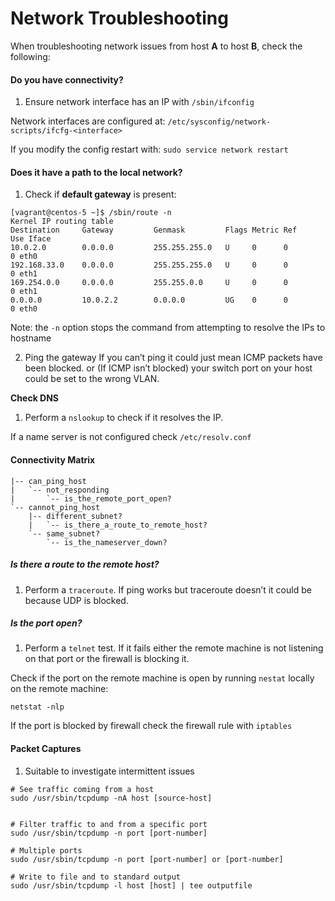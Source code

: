 
Network Troubleshooting
=====================

When troubleshooting network issues from host **A** to host **B**, check the following:

#### Do you have connectivity? ####

1. Ensure network interface has an IP with `/sbin/ifconfig`

Network interfaces are configured at:
`/etc/sysconfig/network-scripts/ifcfg-<interface>`

If you modify the config restart with:
`sudo service network restart`



#### Does it have a path to the local network?  ####

1. Check if **default gateway** is present:

```
[vagrant@centos-5 ~]$ /sbin/route -n
Kernel IP routing table
Destination     Gateway         Genmask         Flags Metric Ref    Use Iface
10.0.2.0        0.0.0.0         255.255.255.0   U     0      0        0 eth0
192.168.33.0    0.0.0.0         255.255.255.0   U     0      0        0 eth1
169.254.0.0     0.0.0.0         255.255.0.0     U     0      0        0 eth1
0.0.0.0         10.0.2.2        0.0.0.0         UG    0      0        0 eth0
```

Note: the `-n` option stops the command from attempting to resolve the IPs to hostname

2. Ping the gateway 
If you can’t ping it could just mean ICMP packets have been blocked.
or (If ICMP isn’t blocked) your switch port  on your host could be set to the wrong VLAN.


**Check DNS**

1. Perform a `nslookup` to check if it resolves the IP.

If a name server is not configured check `/etc/resolv.conf`


#### Connectivity Matrix ####

```
|-- can_ping_host
|   `-- not_responding
|       `-- is_the_remote_port_open?
`-- cannot_ping_host
    |-- different_subnet?
    |   `-- is_there_a_route_to_remote_host?
    `-- same_subnet?
        `-- is_the_nameserver_down?
```

##### Is there a route to the remote host?  #####

1. Perform a `traceroute`. If ping works but traceroute doesn’t it could be because UDP is blocked.  

##### Is the port open? #####

1. Perform a `telnet` test. If it fails either the remote machine is not listening on that port or the firewall is blocking it.

Check if the port on the remote machine is open by running `nestat` locally on the remote machine:

`netstat -nlp`

If the port is blocked by firewall check the firewall rule with `iptables`


#### Packet Captures ####

1. Suitable to investigate intermittent issues

```
# See traffic coming from a host
sudo /usr/sbin/tcpdump -nA host [source-host]


# Filter traffic to and from a specific port
sudo /usr/sbin/tcpdump -n port [port-number]

# Multiple ports
sudo /usr/sbin/tcpdump -n port [port-number] or [port-number]

# Write to file and to standard output
sudo /usr/sbin/tcpdump -l host [host] | tee outputfile

```



